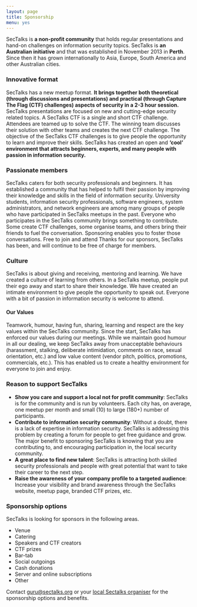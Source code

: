 ```yaml
---
layout: page
title: Sponsorship 
menu: yes
---
```


SecTalks is **a non-profit community** that holds regular presentations and hand-on
challenges on information security topics.  SecTalks is **an Australian
initiative** and that was established in November 2013 in **Perth**. Since then it
has grown internationally to Asia, Europe, South America and other Australian cities.

### Innovative format 
SecTalks has a new meetup format. **It brings together both
theoretical (through discussions and presentations) and practical (through
Capture The Flag (CTF) challenges) aspects of security in a 2-3 hour session.**
SecTalks presentations are focused on new and cutting-edge security related
topics.  A SecTalks CTF is a single and short CTF challenge. Attendees are
teamed up to solve the CTF. The winning team discusses their solution with
other teams and creates the next CTF challenge. The objective of the SecTalks
CTF challenges is to give people the opportunity to learn and improve their
skills.  SecTalks has created an open and **‘cool’ environment that attracts
beginners, experts, and many people with passion in information security.** 

### Passionate members 
SecTalks caters for both security professionals and
beginners. It has established a community that has helped to fulfil their
passion by improving their knowledge and skills in the field of information
security.  University students, information security professionals, software
engineers, system administrators, and network engineers are among many groups
of people who have participated in SecTalks meetups in the past.  Everyone who
participates in the SecTalks community brings something to contribute. Some
create CTF challenges, some organise teams, and others bring their friends to
fuel the conversation. Sponsoring enables you to foster those conversations.
Free to join and attend Thanks for our sponsors, SecTalks has been, and will
continue to be free of charge for members.

### Culture 
SecTalks is about giving and receiving, mentoring and learning. We
have created a culture of learning from others. In a SecTalks meetup, people
put their ego away and start to share their knowledge.  We have created an
intimate environment to give people the opportunity to speak out. Everyone with
a bit of passion in information security is welcome to attend. 

#### Our Values 
Teamwork, humour, having fun, sharing, learning and respect are
the key values within the SecTalks community. Since the start, SecTalks has
enforced our values during our meetings.  While we maintain good humour in all
our dealing, we keep SecTalks away from unacceptable behaviours (harassment,
stalking, deliberate intimidation, comments on race, sexual orientation, etc.)
and low value content (vendor pitch, politics, promotions, commercials, etc.).
This has enabled us to create a healthy environment for everyone to join and
enjoy.


### Reason to support SecTalks
* **Show you care and support a local not for profit community**: SecTalks is for the community
and is run by volunteers.  Each city has, on average, 
one meetup per month and small (10) to large (180+) number of participants.  
* **Contribute to information security community**: Without
a doubt, there is a lack of expertise in information security. SecTalks is
addressing this problem by creating a forum for people to get free guidance and
grow. The major benefit to sponsoring SecTalks is knowing that you are
contributing to, and encouraging participation in, the local security
community.  
* **A great place to find new talent**: SecTalks is attracting both
skilled security professionals and people with great potential that want to
take their career to the next step.  
* **Raise the awareness of your company profile to a targeted audience**: 
Increase your visibility and brand awareness
through the SecTalks website, meetup page, branded CTF prizes, etc.

### Sponsorship options
SecTalks is looking for sponsors in the following areas. 

* Venue
* Catering
* Speakers and CTF creators
* CTF prizes
* Bar-tab
* Social outgoings
* Cash donations
* Server and online subscriptions
* Other

Contact [guru@sectalks.org](mailto:guru@sectalks.org) or your [local Sectalks organiser](http://www.sectalks.org/#where) for the sponsorship options and benefits.

